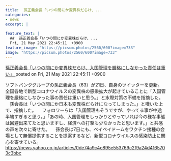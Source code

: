 ```yaml
---
title:  孫正義会長「いつの間にか変異株だらけ、...
categories:
- news
excerpt: |
  
feature_text: |
  ##  孫正義会長「いつの間にか変異株だらけ、...
  Fri, 21 May 2021 22:45:11  +0900
feature_image: "https://picsum.photos/2560/600?image=733"
image: "https://picsum.photos/2560/600?image=733"
---
```


[ 孫正義会長「いつの間にか変異株だらけ、入国管理を厳格にしなかった責任は重い」  ](https://egg.5ch.net/test/read.cgi/bizplus/1621604711/)
posted on Fri, 21 May 2021 22:45:11  +0900

<!--more-->

ソフトバンクグループの孫正義会長（63）が21日、自身のツイッターを更新。全国各地で新型コロナウイルスの変異株の感染拡大が起きていることに「入国管理を厳格にしなかった事の責任は重いと思う。」と水際対策の不備を指摘した。 　孫会長は「いつの間にか日本も変異株だらけになってしまった。」と嘆いた上で、指摘した。 　フォロワーらは「入国管理もそうですが、やってる事が中途半端すぎると思う。」「あの時、入国管理をしっかりとやっていれば今の様な事態は回避出来てたと思いますし、経済への打撃も少なかったと思います。」と共感の声を次々に寄せた。 　孫会長は7日にも、ペイペイドームをワクチン接種の会場として無償提供することを提案するなど、新型コロナウイルスの感染防止に関心を寄せている。 https://news.yahoo.co.jp/articles/0de74a9c4e895e553769c2f9a24d4165703c3bbc
